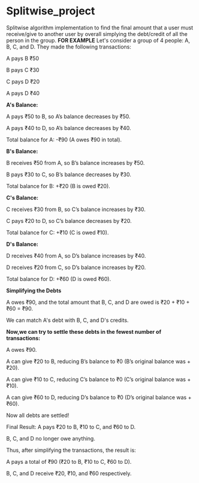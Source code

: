 # Splitwise_project
 Splitwise algorithm implementation to find the final amount that a user must receive/give to another user by overall simplying the debt/credit of all the person in the group. 
**FOR EXAMPLE**
Let's consider a group of 4 people: A, B, C, and D. They made the following transactions:

A pays B ₹50

B pays C ₹30

C pays D ₹20

A pays D ₹40

**A's Balance:**

A pays ₹50 to B, so A’s balance decreases by ₹50.

A pays ₹40 to D, so A’s balance decreases by ₹40.

Total balance for A: -₹90 (A owes ₹90 in total).

**B's Balance:**

B receives ₹50 from A, so B’s balance increases by ₹50.

B pays ₹30 to C, so B’s balance decreases by ₹30.

Total balance for B: +₹20 (B is owed ₹20).

**C's Balance:**

C receives ₹30 from B, so C’s balance increases by ₹30.

C pays ₹20 to D, so C’s balance decreases by ₹20.

Total balance for C: +₹10 (C is owed ₹10).

**D's Balance:**

D receives ₹40 from A, so D’s balance increases by ₹40.

D receives ₹20 from C, so D’s balance increases by ₹20.

Total balance for D: +₹60 (D is owed ₹60).

**Simplifying the Debts**

A owes ₹90, and the total amount that B, C, and D are owed is ₹20 + ₹10 + ₹60 = ₹90.

We can match A's debt with B, C, and D's credits.


**Now,we can try to settle these debts in the fewest number of transactions:**

A owes ₹90.

A can give ₹20 to B, reducing B’s balance to ₹0 (B’s original balance was +₹20).

A can give ₹10 to C, reducing C’s balance to ₹0 (C’s original balance was +₹10).

A can give ₹60 to D, reducing D’s balance to ₹0 (D’s original balance was +₹60).

Now all debts are settled!

Final Result:
A pays ₹20 to B, ₹10 to C, and ₹60 to D.

B, C, and D no longer owe anything.

Thus, after simplifying the transactions, the result is:

A pays a total of ₹90 (₹20 to B, ₹10 to C, ₹60 to D).

B, C, and D receive ₹20, ₹10, and ₹60 respectively.